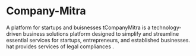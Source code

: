 # Company-Mitra
A platform for startups and buisnesses tCompanyMitra is a technology-driven business solutions platform designed to simplify and streamline essential services for startups, entrepreneurs, and established businesses. hat provides services of legal compliances .
